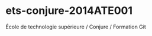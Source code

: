 ets-conjure-2014ATE001
======================

École de technologie supérieure / Conjure / Formation Git
